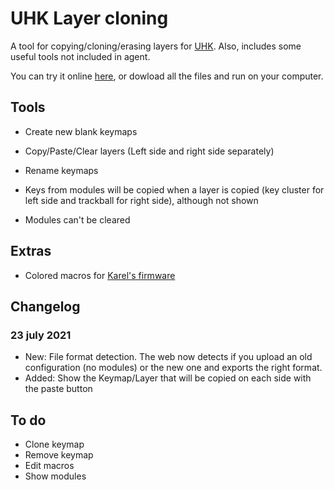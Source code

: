 # UHK Layer cloning

A tool for copying/cloning/erasing layers for [UHK](https://github.com/UltimateHackingKeyboard/agent).
Also, includes some useful tools not included in agent.

You can try it online [here](https://izk666.github.io/UHK-Viewer/), or dowload all the files and run on your computer.


## Tools

- Create new blank keymaps
- Copy/Paste/Clear layers (Left side and right side separately)
- Rename keymaps

- Keys from modules will be copied when a layer is copied (key cluster for left side and trackball for right side), although not shown
- Modules can't be cleared

## Extras

- Colored macros for [Karel's firmware](https://github.com/kareltucek)

## Changelog
### 23 july 2021
- New: File format detection. The web now detects if you upload an old configuration (no modules) or the new one and exports the right format.
- Added: Show the Keymap/Layer that will be copied on each side with the paste button

## To do
- Clone keymap
- Remove keymap
- Edit macros
- Show modules